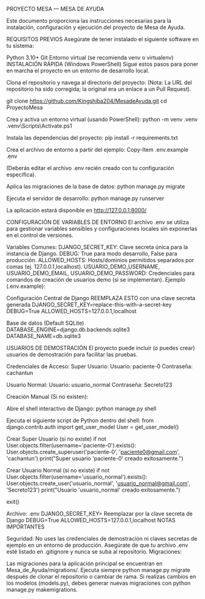PROYECTO MESA — MESA DE AYUDA

Este documento proporciona las instrucciones necesarias para la instalación, configuración y ejecución del proyecto de Mesa de Ayuda.

REQUISITOS PREVIOS
Asegúrate de tener instalado el siguiente software en tu sistema:

Python 3.10+
Git
Entorno virtual (se recomienda venv o virtualenv)
INSTALACIÓN RÁPIDA (Windows PowerShell)
Sigue estos pasos para poner en marcha el proyecto en un entorno de desarrollo local.

Clona el repositorio y navega al directorio del proyecto: (Nota: La URL del repositorio ha sido corregida; la original era un enlace a un Pull Request).

git clone https://github.com/Kingshiba204/MesadeAyuda.git cd ProyectoMesa

Crea y activa un entorno virtual (usando PowerShell):
python -m venv .venv .venv\Scripts\Activate.ps1

Instala las dependencias del proyecto:
pip install -r requirements.txt

Crea el archivo de entorno a partir del ejemplo:
Copy-Item .env.example .env

(Deberás editar el archivo .env recién creado con tu configuración específica).

Aplica las migraciones de la base de datos:
python manage.py migrate

Ejecuta el servidor de desarrollo:
python manage.py runserver

La aplicación estará disponible en http://127.0.0.1:8000/

CONFIGURACIÓN DE VARIABLES DE ENTORNO
El archivo .env se utiliza para gestionar variables sensibles y configuraciones locales sin exponerlas en el control de versiones.

Variables Comunes:
DJANGO_SECRET_KEY: Clave secreta única para la instancia de Django.
DEBUG: True para modo desarrollo, False para producción.
ALLOWED_HOSTS: Hosts/dominios permitidos separados por comas (ej. 127.0.0.1,localhost).
USUARIO_DEMO_USERNAME, USUARIO_DEMO_EMAIL, USUARIO_DEMO_PASSWORD: Credenciales para comandos de creación de usuarios demo (si se implementan).
Ejemplo (.env.example):

Configuración Central de Django
REEMPLAZA ESTO con una clave secreta generada
DJANGO_SECRET_KEY=replace-this-with-a-secret-key DEBUG=True ALLOWED_HOSTS=127.0.0.1,localhost

Base de datos (Default SQLite)
DATABASE_ENGINE=django.db.backends.sqlite3 DATABASE_NAME=db.sqlite3

USUARIOS DE DEMOSTRACIÓN
El proyecto puede incluir (o puedes crear) usuarios de demostración para facilitar las pruebas.

Credenciales de Acceso:
Super Usuario: Usuario: paciente-0 Contraseña: cachantun

Usuario Normal: Usuario: usuario_normal Contraseña: Secreto123

Creación Manual (Si no existen):

Abre el shell interactivo de Django:
python manage.py shell

Ejecuta el siguiente script de Python dentro del shell:
from django.contrib.auth import get_user_model User = get_user_model()

Crear Super Usuario (si no existe)
if not User.objects.filter(username='paciente-0').exists(): User.objects.create_superuser('paciente-0', 'paciente0@gmail.com', 'cachantun') print("Super usuario 'paciente-0' creado exitosamente.")

Crear Usuario Normal (si no existe)
if not User.objects.filter(username='usuario_normal').exists(): User.objects.create_user('usuario_normal', 'usuario_normal@gmail.com', 'Secreto123') print("Usuario 'usuario_normal' creado exitosamente.")

exit()

Archivo: .env
DJANGO_SECRET_KEY= Reemplazar por la clave secreta de Django DEBUG=True ALLOWED_HOSTS=127.0.0.1,localhost
NOTAS IMPORTANTES

Seguridad:
No uses las credenciales de demostración ni claves secretas de ejemplo en un entorno de producción.
Asegúrate de que tu archivo .env esté listado en .gitignore y nunca se suba al repositorio.
Migraciones:

Las migraciones para la aplicación principal se encuentran en Mesa_de_Ayuda/migrations/.
Ejecuta siempre python manage.py migrate después de clonar el repositorio o cambiar de rama.
Si realizas cambios en los modelos (models.py), debes generar nuevas migraciones con python manage.py makemigrations.
